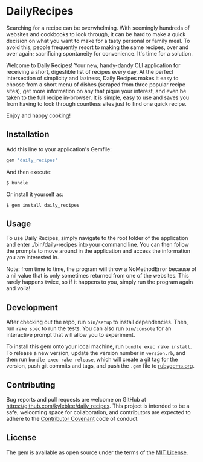 # DailyRecipes

Searching for a recipe can be overwhelming. With seemingly hundreds of websites and cookbooks to look through, it can be hard to make a quick decision on what you want to make for a tasty personal or family meal. To avoid this, people frequently resort to making the same recipes, over and over again; sacrificing spontaneity for convenience. It's time for a solution.

Welcome to Daily Recipes! Your new, handy-dandy CLI application for receiving a short, digestible list of recipes every day. At the perfect intersection of simplicity and laziness, Daily Recipes makes it easy to choose from a short menu of dishes (scraped from three popular recipe sites), get more information on any that pique your interest, and even be taken to the full recipe in-browser. It is simple, easy to use and saves you from having to look through countless sites just to find one quick recipe.

Enjoy and happy cooking!

## Installation

Add this line to your application's Gemfile:

```ruby
gem 'daily_recipes'
```

And then execute:

    $ bundle

Or install it yourself as:

    $ gem install daily_recipes

## Usage

To use Daily Recipes, simply navigate to the root folder of the application and enter ./bin/daily-recipes into your command line. You can then follow the prompts to move around in the application and access the information you are interested in.

Note: from time to time, the program will throw a NoMethodError because of a nil value that is only sometimes returned from one of the websites. This rarely happens twice, so if it happens to you, simply run the program again and voila!

## Development

After checking out the repo, run `bin/setup` to install dependencies. Then, run `rake spec` to run the tests. You can also run `bin/console` for an interactive prompt that will allow you to experiment.

To install this gem onto your local machine, run `bundle exec rake install`. To release a new version, update the version number in `version.rb`, and then run `bundle exec rake release`, which will create a git tag for the version, push git commits and tags, and push the `.gem` file to [rubygems.org](https://rubygems.org).

## Contributing

Bug reports and pull requests are welcome on GitHub at https://github.com/kyleblee/daily_recipes. This project is intended to be a safe, welcoming space for collaboration, and contributors are expected to adhere to the [Contributor Covenant](http://contributor-covenant.org) code of conduct.


## License

The gem is available as open source under the terms of the [MIT License](http://opensource.org/licenses/MIT).
